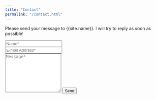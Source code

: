 ```yaml
---
title: "Contact"
permalink: "/contact.html"
---
```


<form action="https://formspree.io/f/xqkjzgye" method="POST">    
<p class="mb-4">Please send your message to {{site.name}}. I will try to reply as soon as possible!</p>
<div class="form-group row">
<div class="col-md-6">
<input class="form-control" type="text" name="name" placeholder="Name*" required>
</div>
<div class="col-md-6">
<input class="form-control" type="email" name="_replyto" placeholder="E-mail Address*" required>
</div>
</div>
<textarea rows="8" class="form-control mb-3" name="message" placeholder="Message*" required></textarea>    
<input class="btn btn-success" type="submit" value="Send">
</form>